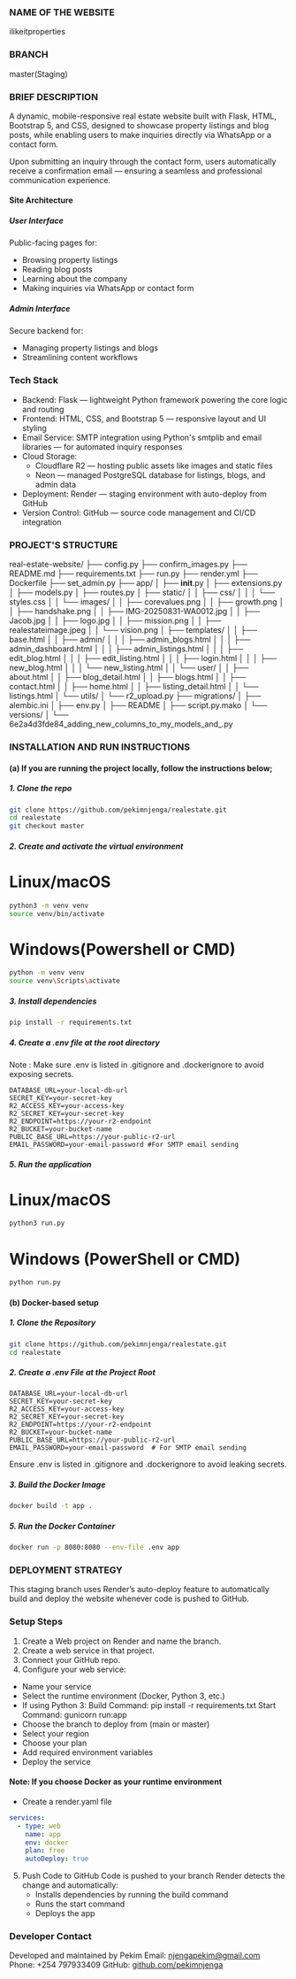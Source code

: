 ### NAME OF THE WEBSITE 
ilikeitproperties

### BRANCH 
master(Staging)

### BRIEF DESCRIPTION
A dynamic, mobile-responsive real estate website built with Flask, HTML, Bootstrap 5, and CSS, designed to showcase property listings and blog posts, while enabling users to make inquiries directly via WhatsApp or a contact form.

Upon submitting an inquiry through the contact form, users automatically receive a confirmation email — ensuring a seamless and professional communication experience.

#### Site Architecture
##### User Interface
Public-facing pages for:
  - Browsing property listings
  - Reading blog posts
  - Learning about the company
  - Making inquiries via WhatsApp or contact form

##### Admin Interface
Secure backend for:
  - Managing property listings and blogs
  - Streamlining content workflows


### Tech Stack
- Backend: Flask — lightweight Python framework powering the core logic and routing
- Frontend: HTML, CSS, and Bootstrap 5 — responsive layout and UI styling
- Email Service: SMTP integration using Python's smtplib and email libraries — for automated inquiry responses
- Cloud Storage:
  - Cloudflare R2 — hosting public assets like images and static files
  - Neon — managed PostgreSQL database for listings, blogs, and admin data
- Deployment: Render — staging environment with auto-deploy from GitHub
- Version Control: GitHub — source code management and CI/CD integration


### PROJECT'S STRUCTURE
real-estate-website/
├── config.py
├── confirm_images.py
├── README.md
├── requirements.txt
├── run.py
├── render.yml
├── Dockerfile
├── set_admin.py
├── app/
│   ├── __init__.py
│   ├── extensions.py
│   ├── models.py
│   ├── routes.py
│   ├── static/
│   │   ├── css/
│   │   │   └── styles.css
│   │   └── images/
│   │       ├── corevalues.png
│   │       ├── growth.png
│   │       ├── handshake.png
│   │       ├── IMG-20250831-WA0012.jpg
│   │       ├── Jacob.jpg
│   │       ├── logo.jpg
│   │       ├── mission.png
│   │       ├── realestateimage.jpeg
│   │       └── vision.png
│   ├── templates/
│   │   ├── base.html
│   │   ├── admin/
│   │   │   ├── admin_blogs.html
│   │   │   ├── admin_dashboard.html
│   │   │   ├── admin_listings.html
│   │   │   ├── edit_blog.html
│   │   │   ├── edit_listing.html
│   │   │   ├── login.html
│   │   │   ├── new_blog.html
│   │   │   └── new_listing.html
│   │   └── user/
│   │       ├── about.html
│   │       ├── blog_detail.html
│   │       ├── blogs.html
│   │       ├── contact.html
│   │       ├── home.html
│   │       ├── listing_detail.html
│   │       └── listings.html
│   └── utils/
│       └── r2_upload.py
├── migrations/
│   ├── alembic.ini
│   ├── env.py
│   ├── README
│   ├── script.py.mako
│   └── versions/
│       └── 6e2a4d3fde84_adding_new_columns_to_my_models_and_.py


### INSTALLATION AND RUN INSTRUCTIONS
#### (a) If you are running the project locally, follow the instructions below;
##### 1. Clone the repo
```bash
git clone https://github.com/pekimnjenga/realestate.git
cd realestate
git checkout master
```

##### 2. Create and activate the virtual environment
# Linux/macOS
```bash
python3 -m venv venv
source venv/bin/activate
```

# Windows(Powershell or CMD)
```bash
python -m venv venv
source venv\Scripts\activate
```

##### 3. Install dependencies
```bash
pip install -r requirements.txt
```

##### 4. Create a .env file at the root directory
Note : Make sure .env is listed in .gitignore and .dockerignore to avoid exposing secrets.
```env
DATABASE_URL=your-local-db-url
SECRET_KEY=your-secret-key
R2_ACCESS_KEY=your-access-key
R2_SECRET_KEY=your-secret-key
R2_ENDPOINT=https://your-r2-endpoint
R2_BUCKET=your-bucket-name
PUBLIC_BASE_URL=https://your-public-r2-url
EMAIL_PASSWORD=your-email-password #For SMTP email sending
```

##### 5. Run the application
# Linux/macOS
```bash
python3 run.py
```

# Windows (PowerShell or CMD)
```bash
python run.py
```

#### (b) Docker-based setup
##### 1. Clone the Repository
```bash
git clone https://github.com/pekimnjenga/realestate.git
cd realestate
```

##### 2. Create a .env File at the Project Root
```env
DATABASE_URL=your-local-db-url
SECRET_KEY=your-secret-key
R2_ACCESS_KEY=your-access-key
R2_SECRET_KEY=your-secret-key
R2_ENDPOINT=https://your-r2-endpoint
R2_BUCKET=your-bucket-name
PUBLIC_BASE_URL=https://your-public-r2-url
EMAIL_PASSWORD=your-email-password  # For SMTP email sending
```

Ensure .env is listed in .gitignore and .dockerignore to avoid leaking secrets.

##### 3. Build the Docker Image
```bash
docker build -t app .
```

##### 5. Run the Docker Container
```bash
docker run -p 8080:8080 --env-file .env app
```


### DEPLOYMENT STRATEGY
This staging branch uses Render’s auto-deploy feature to automatically build and deploy the website whenever code is pushed to GitHub.

### Setup Steps
1. Create a Web project on Render and name the branch.
2. Create a web service in that project.
3. Connect your GitHub repo.
4. Configure your web service:
  - Name your service
  - Select the runtime environment (Docker, Python 3, etc.)
  - If using Python 3:
    Build Command: pip install -r requirements.txt
    Start Command: gunicorn run:app
  - Choose the branch to deploy from (main or master)
  - Select your region
  - Choose your plan
  - Add required environment variables
  - Deploy the service

#### Note: If you choose Docker as your runtime environment
- Create a render.yaml file
```yaml
services:
  - type: web
    name: app
    env: docker
    plan: free
    autoDeploy: true
```
5. Push Code to GitHub
   Code is pushed to your branch
   Render detects the change and automatically:
   - Installs dependencies by running the build command
   - Runs the start command
   - Deploys the app


###  Developer Contact
Developed and maintained by Pekim
 Email: njengapekim@gmail.com 
 Phone: +254 797933409
 GitHub: [github.com/pekimnjenga](https://github.com/pekimnjenga)

